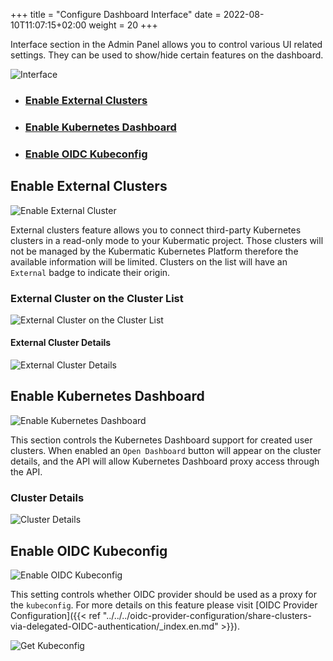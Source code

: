 +++
title = "Configure Dashboard Interface"
date = 2022-08-10T11:07:15+02:00
weight = 20
+++

Interface section in the Admin Panel allows you to control various UI related settings. They can be used to show/hide certain features on the dashboard.

![Interface](/img/kubermatic/main/ui/interface.png?height=500px&classes=shadow,border)

- ### [Enable External Clusters](#enable-external-clusters)

- ### [Enable Kubernetes Dashboard](#enable-kubernetes-dashboard)

- ### [Enable OIDC Kubeconfig](#enable-oidc-kubeconfig)

## Enable External Clusters

![Enable External Cluster](/img/kubermatic/main/ui/enable_external_clusters.png?classes=shadow,border)

External clusters feature allows you to connect third-party Kubernetes clusters in a read-only mode to your Kubermatic
project. Those clusters will not be managed by the Kubermatic Kubernetes Platform therefore the available information
will be limited. Clusters on the list will have an `External` badge to indicate their origin.

### External Cluster on the Cluster List

![External Cluster on the Cluster List](/img/kubermatic/main/ui/external_cluster.png?classes=shadow,border)

#### External Cluster Details

![External Cluster Details](/img/kubermatic/main/ui/external_cluster_details.png?classes=shadow,border)

## Enable Kubernetes Dashboard

![Enable Kubernetes Dashboard](/img/kubermatic/main/ui/enable_kubernetes_dashboard.png?classes=shadow,border)

This section controls the Kubernetes Dashboard support for created user clusters. When enabled an `Open Dashboard`
button will appear on the cluster details, and the API will allow Kubernetes Dashboard proxy access through the API.

### Cluster Details

![Cluster Details](/img/kubermatic/main/ui/cluster_details.png?height=300px&classes=shadow,border)

## Enable OIDC Kubeconfig

![Enable OIDC Kubeconfig](/img/kubermatic/main/ui/enable_oidc_kubeconfig.png?classes=shadow,border)

This setting controls whether OIDC provider should be used as a proxy for the `kubeconfig`. For more details on this feature please visit
[OIDC Provider Configuration]({{< ref "../../../oidc-provider-configuration/share-clusters-via-delegated-OIDC-authentication/_index.en.md" >}}).

![Get Kubeconfig](/img/kubermatic/main/ui/get_kubeconfig.png?classes=shadow,border)
